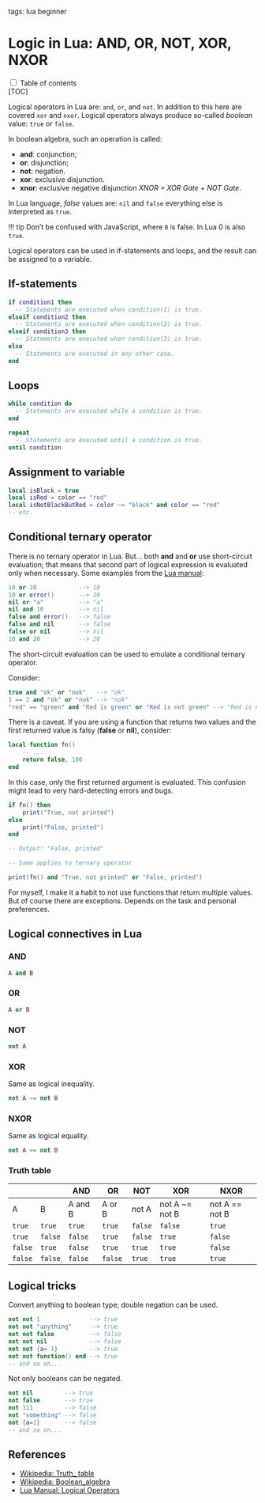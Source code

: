 <!-- Description: Definitive guide to logical operation in Lua. Ternary logical operator in Lua. Truth tables for AND, OR, NOT, XOR, NXOR. -->

tags: lua beginner

# Logic in Lua: AND, OR, NOT, XOR, NXOR

<div>
<input type="checkbox" class="toc-toggle" id="toc-toggle">
<label for="toc-toggle">Table of contents</label>
</div>
[TOC]

Logical operators in Lua are: `and`, `or`, and `not`. In addition to this here are covered `xor` and `nxor`. Logical operators always produce so-called *boolean* value: `true` or `false`.

In boolean algebra, such an operation is called:

- **and**: conjunction;
- **or**: disjunction;
- **not**: negation.
- **xor**: exclusive disjunction.
- **xnor**: exclusive negative disjunction *XNOR = XOR Gate + NOT Gate*.

In Lua language, _false_ values are: `nil` and `false` everything else is interpreted as `true`.

!!! tip
    Don’t be confused with JavaScript, where `0` is false. In Lua 0 is also `true`.

Logical operators can be used in if-statements and loops, and the result can be
assigned to a variable.

## If-statements

```lua
if condition1 then
  -- Statements are executed when condition(1) is true.
elseif condition2 then
  -- Statements are executed when condition(2) is true.
elseif condition3 then
  -- Statements are executed when condition(3) is true.
else
  -- Statements are executed in any other case.
end
```

## Loops

```lua
while condition do
  -- Statements are executed while a condition is true.
end

repeat
  -- Statements are executed until a condition is true.
until condition
```

## Assignment to variable

```lua
local isBlack = true
local isRed = color == "red"
local isNotBlackButRed = color ~= "black" and color == "red"
-- etc.
```

## Conditional ternary operator

There is no ternary operator in Lua. But... both **and** and **or** use short-circuit evaluation; that means that second part of logical expression is evaluated only when necessary.  Some examples from the [Lua manual](https://www.lua.org/manual/5.4/manual.html#3.4.5):

```lua
10 or 20            --> 10
10 or error()       --> 10
nil or "a"          --> "a"
nil and 10          --> nil
false and error()   --> false
false and nil       --> false
false or nil        --> nil
10 and 20           --> 20
```

The short-circuit evaluation can be used to emulate a conditional ternary operator.

Consider:
```lua
true and "ok" or "nok"   --> "ok"
1 == 2 and "ok" or "nok" --> "nok"
"red" == "green" and "Red is green" or "Red is not green" --> "Red is not green"
```

There is a caveat. If you are using a function that returns two values and the
first returned value is falsy (**false** or **nil**), consider:

```lua
local function fn()
	-- ...
	return false, 100
end
```
In this case, only the first returned argument is evaluated. This confusion might
lead to very hard-detecting errors and bugs. 

```lua
if fn() then
	print("True, not printed")
else
	print("False, printed")
end

-- Output: "False, printed"

-- Same applies to ternary operator

print(fn() and "True, not printed" or "False, printed")
```

For myself, I make it a habit to not use functions that return multiple values.
But of course there are exceptions. Depends on the task and personal preferences.

## Logical connectives in Lua

### AND

```lua
A and B
```

### OR

```lua
A or B
```

### NOT
```lua
not A
```
### XOR

Same as logical inequality.

```lua
not A ~= not B
```

### NXOR

Same as logical equality.

```lua
not A == not B
```

### Truth table


|         |         | AND     | OR      | NOT     | XOR            | NXOR           |
|---------|---------|---------|---------|---------|----------------|----------------|
| A       | B       | A and B | A or B  | not A   | not A ~= not B | not A == not B |
| `true`  | `true`  | `true`  | `true`  | `false` | `false`        | `true`         |
| `true`  | `false` | `false` | `true`  | `false` | `true`         | `false`        |
| `false` | `true`  | `false` | `true`  | `true`  | `true`         | `false`        |
| `false` | `false` | `false` | `false` | `true`  | `true`         | `true`         |


## Logical tricks

Convert anything to boolean type; double negation can be used.

```lua
not not 1              --> true
not not "anything"     --> true
not not false          --> false
not not nil            --> false
not not {a= 1}         --> true
not not function() end --> true
-- and so on...
```

Not only booleans can be negated.

```lua
not nil         --> true
not false       --> true
not 111         --> false
not "something" --> false
not {a=1}       --> false
-- and so on...
```

## References

- [Wikipedia: Truth_ table](https://en.wikipedia.org/wiki/Truth_table)
- [Wikipedia: Boolean_algebra](https://en.wikipedia.org/wiki/Boolean_algebra)
- [Lua Manual: Logical Operators](https://www.lua.org/manual/5.4/manual.html#3.4.5)